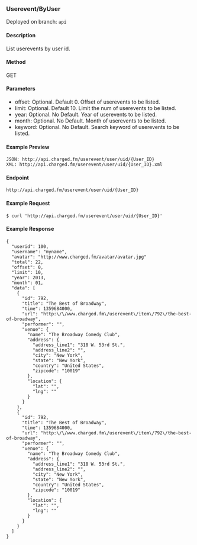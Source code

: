 ### **Userevent/ByUser**

Deployed on branch: `api`

#### **Description**

List userevents by user id.

#### **Method**
GET

#### **Parameters**
- offset: Optional. Default 0. Offset of userevents to be listed.
- limit: Optional. Default 10. Limit the num of userevents to be listed.
- year: Optional. No Default. Year of userevents to be listed.
- month: Optional. No Default. Month of userevents to be listed.
- keyword: Optional. No Default. Search keyword of userevents to be listed.

#### **Example Preview**
```
JSON: http://api.charged.fm/userevent/user/uid/{User_ID}
XML: http://api.charged.fm/userevent/user/uid/{User_ID}.xml
```
#### **Endpoint**
```
http://api.charged.fm/userevent/user/uid/{User_ID}
```
#### **Example Request**
```
$ curl 'http://api.charged.fm/userevent/user/uid/{User_ID}'
```        
#### **Example Response**
```
{
  "userid": 100,
  "username": "myname",
  "avatar": "http://www.charged.fm/avatar/avatar.jpg"
  "total": 22,
  "offset": 0,
  "limit": 10,
  "year": 2013,
  "month": 01,
  "data": [
    {
      "id": 792,
      "title": "The Best of Broadway",
      "time": 1359684000,
      "url": "http:\/\/www.charged.fm\/userevent\/item\/792\/the-best-of-broadway",
      "performer": "",
      "venue": {
        "name": "The Broadway Comedy Club",
        "address": {
          "address_line1": "318 W. 53rd St.",
          "address_line2": "",
          "city": "New York",
          "state": "New York",
          "country": "United States",
          "zipcode": "10019"
        },
        "location": {
          "lat": "",
          "lng": ""
        }
      }
    },
    {
      "id": 792,
      "title": "The Best of Broadway",
      "time": 1359684000,
      "url": "http:\/\/www.charged.fm\/userevent\/item\/792\/the-best-of-broadway",
      "performer": "",
      "venue": {
        "name": "The Broadway Comedy Club",
        "address": {
          "address_line1": "318 W. 53rd St.",
          "address_line2": "",
          "city": "New York",
          "state": "New York",
          "country": "United States",
          "zipcode": "10019"
        },
        "location": {
          "lat": "",
          "lng": ""
        }
      }
    }
  ]
}
```
